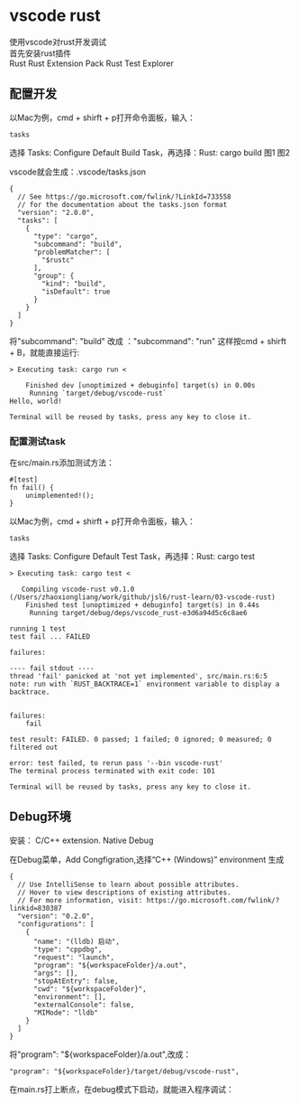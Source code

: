 # vscode rust
使用vscode对rust开发调试  
首先安装rust插件  
Rust
Rust Extension Pack
Rust Test Explorer

## 配置开发
以Mac为例，cmd + shirft + p打开命令面板，输入：
```
tasks
```
选择 Tasks: Configure Default Build Task，再选择：Rust: cargo build
图1
图2


vscode就会生成：.vscode/tasks.json
```
{
  // See https://go.microsoft.com/fwlink/?LinkId=733558 
  // for the documentation about the tasks.json format
  "version": "2.0.0",
  "tasks": [
    {
      "type": "cargo",
      "subcommand": "build",
      "problemMatcher": [
        "$rustc"
      ],
      "group": {
        "kind": "build",
        "isDefault": true
      }
    }
  ]
}
```

将"subcommand": "build" 改成 ："subcommand": "run"
这样按cmd + shirft + B，就能直接运行:
```
> Executing task: cargo run <

    Finished dev [unoptimized + debuginfo] target(s) in 0.00s
     Running `target/debug/vscode-rust`
Hello, world!

Terminal will be reused by tasks, press any key to close it.
```

### 配置测试task
在src/main.rs添加测试方法：
```
#[test]
fn fail() {
    unimplemented!();
}
```
以Mac为例，cmd + shirft + p打开命令面板，输入：
```
tasks
```
选择 Tasks: Configure Default Test Task，再选择：Rust: cargo test

```
> Executing task: cargo test <

   Compiling vscode-rust v0.1.0 (/Users/zhaoxiongliang/work/github/jsl6/rust-learn/03-vscode-rust)
    Finished test [unoptimized + debuginfo] target(s) in 0.44s
     Running target/debug/deps/vscode_rust-e3d6a94d5c6c8ae6

running 1 test
test fail ... FAILED

failures:

---- fail stdout ----
thread 'fail' panicked at 'not yet implemented', src/main.rs:6:5
note: run with `RUST_BACKTRACE=1` environment variable to display a backtrace.


failures:
    fail

test result: FAILED. 0 passed; 1 failed; 0 ignored; 0 measured; 0 filtered out

error: test failed, to rerun pass '--bin vscode-rust'
The terminal process terminated with exit code: 101

Terminal will be reused by tasks, press any key to close it.
```

## Debug环境
安装：
C/C++ extension.
Native Debug

在Debug菜单，Add Congfigration,选择“C++ (Windows)” environment
生成
```
{
  // Use IntelliSense to learn about possible attributes.
  // Hover to view descriptions of existing attributes.
  // For more information, visit: https://go.microsoft.com/fwlink/?linkid=830387
  "version": "0.2.0",
  "configurations": [
    {
      "name": "(lldb) 启动",
      "type": "cppdbg",
      "request": "launch",
      "program": "${workspaceFolder}/a.out",
      "args": [],
      "stopAtEntry": false,
      "cwd": "${workspaceFolder}",
      "environment": [],
      "externalConsole": false,
      "MIMode": "lldb"
    }
  ]
}
```
将"program": "${workspaceFolder}/a.out",改成：
```
"program": "${workspaceFolder}/target/debug/vscode-rust",
```

在main.rs打上断点，在debug模式下启动，就能进入程序调试：
